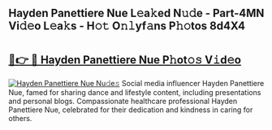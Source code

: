 ## Hayden Panettiere Nue L𝚎a𝚔ed N𝚞𝚍e - Part-4MN Vi𝚍𝚎o L𝚎a𝚔s - H𝚘𝚝 O𝚗𝚕yf𝚊ns P𝚑𝚘tos 8d4X4

# <h2><a href="http://kf30t4.oniu.top/?m=Hayden+Panettiere+Nue">🔗👉 🔴 Hayden Panettiere Nue P𝚑ot𝚘𝚜 V𝚒d𝚎o</a></h2>

[![Hayden Panettiere Nue Nu𝚍e𝚜](https://i.imgur.com/0qMVB7G.gif)](http://kf30t4.oniu.top/?m=Hayden+Panettiere+Nue)
Social media influencer Hayden Panettiere Nue, famed for sharing dance and lifestyle content, including presentations and personal blogs. Compassionate healthcare professional Hayden Panettiere Nue, celebrated for their dedication and kindness in caring for others.  
